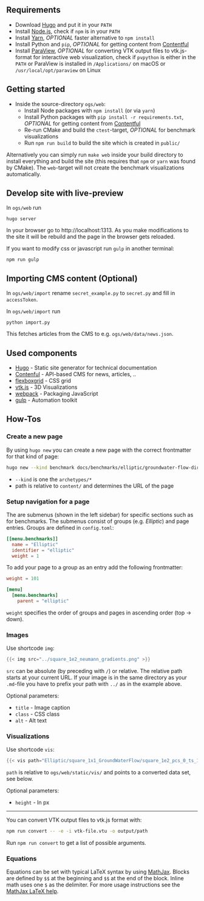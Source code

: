 ## Requirements

- Download [Hugo](https://gohugo.io/#action) and put it in your `PATH`
- Install [Node.js](https://nodejs.org/en/), check if `npm` is in your `PATH`
- Install [Yarn](https://yarnpkg.com/en/docs/install), *OPTIONAL* faster alternative to `npm install`
- Install Python and `pip`, *OPTIONAL* for getting content from [Contentful](https://contentful.com)
- Install [ParaView](http://www.paraview.org/download/), *OPTIONAL* for converting VTK output files to vtk.js-format for interactive web visualization, check if `pvpython` is either in the `PATH` or ParaView is installed in `/Applications/` on macOS or `/usr/local/opt/paraview` on Linux

## Getting started

- Inside the source-directory `ogs/web`:
  - Install Node packages with `npm install` (or via `yarn`)
  - Install Python packages with `pip install -r requirements.txt`, *OPTIONAL* for getting content from [Contentful](https://contentful.com)
  - Re-run CMake and build the `ctest`-target, *OPTIONAL* for benchmark visualizations
  - Run `npm run build` to build the site which is created in `public/`

Alternatively you can simply run `make web` inside your build directory to install everything and build the site (this requires that `npm` or `yarn` was found by CMake). The `web`-target will not create the benchmark visualizations automatically.

## Develop site with live-preview

In `ogs/web` run

    hugo server

In your browser go to http://localhost:1313. As you make modifications to the site it will be rebuild and the page in the browser gets reloaded.

If you want to modify css or javascript run `gulp` in another terminal:

    npm run gulp

## Importing CMS content (Optional)

In `ogs/web/import` rename `secret_example.py` to `secret.py` and fill in `accessToken`.

In `ogs/web/import` run

    python import.py

This fetches articles from the CMS to e.g. `ogs/web/data/news.json`.

## Used components

- [Hugo](https://gothugo.com) - Static site generator for technical documentation
- [Contenful](https://www.contentful.com/) -  API-based CMS for news, articles, ..
- [flexboxgrid](http://flexboxgrid.com/) - CSS grid
- [vtk.js](https://kitware.github.io/vtk-js/) - 3D Visualizations
- [webpack](https://webpack.github.io/) - Packaging JavaScript
- [gulp](http://gulpjs.com/) - Automation toolkit

## How-Tos

### Create a new page

By using `hugo new` you can create a new page with the correct frontmatter for that kind of page:

```bash
hugo new --kind benchmark docs/benchmarks/elliptic/groundwater-flow-dirichlet.md
```

- `--kind` is one the `archetypes/*`
- path is relative to `content/` and determines the URL of the page

### Setup navigation for a page

The are submenus (shown in the left sidebar) for specific sections such as for benchmarks. The submenus consist of groups (e.g. *Elliptic*) and page entries. Groups are defined in `config.toml`:

```toml
[[menu.benchmarks]]
  name = "Elliptic"
  identifier = "elliptic"
  weight = 1
```

To add your page to a group as an entry add the following frontmatter:

```toml
weight = 101

[menu]
  [menu.benchmarks]
    parent = "elliptic"
```

`weight` specifies the order of groups and pages in ascending order (top -> down).

### Images

Use shortcode `img`:

```go
{{< img src="../square_1e2_neumann_gradients.png" >}}
```

`src` can be absolute (by preceding with `/`) or relative. The relative path starts at your current URL. If your image is in the same directory as your `.md`-file you have to prefix your path with `../` as in the example above.

Optional parameters:

- `title` - Image caption
- `class` - CSS class
- `alt` - Alt text

### Visualizations

Use shortcode `vis`:

```go
{{< vis path="Elliptic/square_1x1_GroundWaterFlow/square_1e2_pcs_0_ts_1_t_1.000000.vtu" [height="300"] >}}
```

`path` is relative to `ogs/web/static/vis/` and points to a converted data set, see below.

Optional parameters:

- `height` - In px

----

You can convert VTK output files to vtk.js format with:

```bash
npm run convert -- -e -i vtk-file.vtu -o output/path
```

Run `npm run convert` to get a list of possible arguments.

### Equations

Equations can be set with typical LaTeX syntax by using [MathJax](https://www.mathjax.org/). Blocks are defined by `$$` at the beginning and `$$` at the end of the block. Inline math uses one `$` as the delimiter. For more usage instructions see the [MathJax LaTeX help](http://docs.mathjax.org/en/latest/tex.html).
